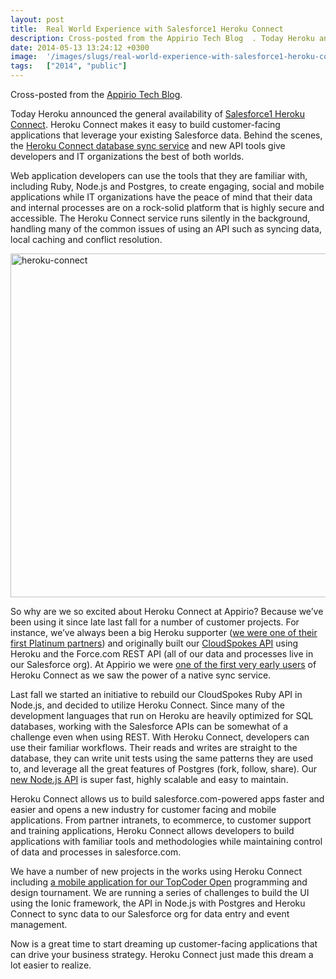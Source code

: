 ```yaml
---
layout: post
title:  Real World Experience with Salesforce1 Heroku Connect
description: Cross-posted from the Appirio Tech Blog  . Today Heroku announced the general availability of Salesforce1 Heroku Connect . Heroku Connect makes it easy to build customer-facing applications that leverage your existing Salesforce data. Behind the scenes, the Heroku Connect database sync service  and new API tools give developers and IT organizations the best of both worlds. Web application developers can use the tools that they are familiar with, including Ruby, Node.js and Postgres, to create en
date: 2014-05-13 13:24:12 +0300
image:  '/images/slugs/real-world-experience-with-salesforce1-heroku-connect.jpg'
tags:   ["2014", "public"]
---
```

<p>Cross-posted from the <a href="http://appirio.com/category/tech-blog/2014/05/real-world-experience-salesforce1-heroku-connect/" target="_blank">Appirio Tech Blog</a>.</p>
<p>Today Heroku announced the general availability of <a href="https://blog.heroku.com/archives/2014/5/13/introducing_heroku_connect">Salesforce1 Heroku Connect</a>. Heroku Connect makes it easy to build customer-facing applications that leverage your existing Salesforce data. Behind the scenes, the <a href="https://devcenter.heroku.com/articles/herokuconnect">Heroku Connect database sync service</a> and new API tools give developers and IT organizations the best of both worlds.</p>
<p>Web application developers can use the tools that they are familiar with, including Ruby, Node.js and Postgres, to create engaging, social and mobile applications while IT organizations have the peace of mind that their data and internal processes are on a rock-solid platform that is highly secure and accessible. The Heroku Connect service runs silently in the background, handling many of the common issues of using an API such as syncing data, local caching and conflict resolution.</p>
<p><img src="http://res.cloudinary.com/blog-jeffdouglas-com/image/upload/v1400327572/heroku-connect_x4mesd.png" alt="heroku-connect" width="550" class="size-full wp-image-5169" /></p>
<p>So why are we so excited about Heroku Connect at Appirio? Because we’ve been using it since late last fall for a number of customer projects. For instance, we’ve always been a big Heroku supporter (<a href="https://partners.heroku.com/appirio">we were one of their first Platinum partners</a>) and originally built our <a href="https://github.com/cloudspokes/cs-api">CloudSpokes API</a> using Heroku and the Force.com REST API (all of our data and processes live in our Salesforce org). At Appirio we were <a href="/2013/12/06/what-does-heroku1-mean-for-developers/">one of the first very early users</a> of Heroku Connect as we saw the power of a native sync service.</p>
<p>Last fall we started an initiative to rebuild our CloudSpokes Ruby API in Node.js, and decided to utilize Heroku Connect. Since many of the development languages that run on Heroku are heavily optimized for SQL databases, working with the Salesforce APIs can be somewhat of a challenge even when using REST. With Heroku Connect, developers can use their familiar workflows. Their reads and writes are straight to the database, they can write unit tests using the same patterns they are used to, and leverage all the great features of Postgres (fork, follow, share). Our <a href="https://github.com/cloudspokes/cs-api-node">new Node.js API</a> is super fast, highly scalable and easy to maintain.</p>
<p>Heroku Connect allows us to build salesforce.com-powered apps faster and easier and opens a new industry for customer facing and mobile applications. From partner intranets, to ecommerce, to customer support and training applications, Heroku Connect allows developers to build applications with familiar tools and methodologies while maintaining control of data and processes in salesforce.com. </p>
<p>We have a number of new projects in the works using Heroku Connect including <a href="http://community.topcoder.com/tco14/overview/win-tco-trips/mashathon/">a mobile application for our TopCoder Open</a> programming and design tournament. We are running a series of challenges to build the UI using the Ionic framework, the API in Node.js with Postgres and Heroku Connect to sync data to our Salesforce org for data entry and event management.</p>
<p>Now is a great time to start dreaming up customer-facing applications that can drive your business strategy. Heroku Connect just made this dream a lot easier to realize.</p>
